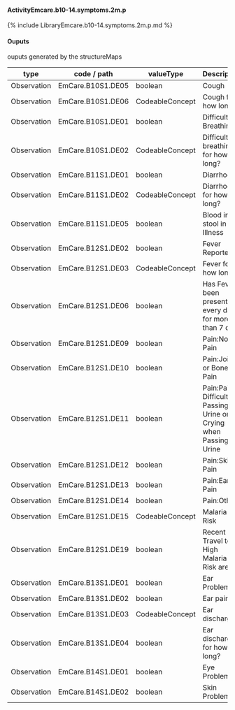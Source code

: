 #### ActivityEmcare.b10-14.symptoms.2m.p

{% include LibraryEmcare.b10-14.symptoms.2m.p.md %}
#### Ouputs

ouputs generated by the structureMaps

| type | code / path | valueType | Description |
|---|---|---|---|
| Observation | EmCare.B10S1.DE05 | boolean | Cough |
| Observation | EmCare.B10S1.DE06 | CodeableConcept | Cough for how long? |
| Observation | EmCare.B10S1.DE01 | boolean | Difficulty Breathing |
| Observation | EmCare.B10S1.DE02 | CodeableConcept | Difficulty breathing for how long? |
| Observation | EmCare.B11S1.DE01 | boolean | Diarrhoea |
| Observation | EmCare.B11S1.DE02 | CodeableConcept | Diarrhoea for how long? |
| Observation | EmCare.B11S1.DE05 | boolean | Blood in the stool in this Illness |
| Observation | EmCare.B12S1.DE02 | boolean | Fever Reported |
| Observation | EmCare.B12S1.DE03 | CodeableConcept | Fever for how long? |
| Observation | EmCare.B12S1.DE06 | boolean | Has Fever been present every day for more than 7 days |
| Observation | EmCare.B12S1.DE09 | boolean | Pain:No Pain |
| Observation | EmCare.B12S1.DE10 | boolean | Pain:Joint or Bone Pain |
| Observation | EmCare.B12S1.DE11 | boolean | Pain:Pain or Difficulty Passing Urine or Crying when Passing Urine |
| Observation | EmCare.B12S1.DE12 | boolean | Pain:Skin Pain |
| Observation | EmCare.B12S1.DE13 | boolean | Pain:Ear Pain |
| Observation | EmCare.B12S1.DE14 | boolean | Pain:Other |
| Observation | EmCare.B12S1.DE15 | CodeableConcept | Malaria Risk |
| Observation | EmCare.B12S1.DE19 | boolean | Recent Travel to a High Malaria Risk area |
| Observation | EmCare.B13S1.DE01 | boolean | Ear Problem |
| Observation | EmCare.B13S1.DE02 | boolean | Ear pain |
| Observation | EmCare.B13S1.DE03 | CodeableConcept | Ear discharge |
| Observation | EmCare.B13S1.DE04 | boolean | Ear discharge for how long? |
| Observation | EmCare.B14S1.DE01 | boolean | Eye Problem |
| Observation | EmCare.B14S1.DE02 | boolean | Skin Problem |

